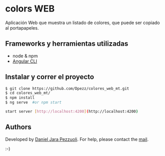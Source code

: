 # colors WEB

Aplicación Web que muestra un listado de colores, que puede ser copiado al portapapeles.

## Frameworks y herramientas utilizadas

-   node & npm
-   [Angular CLI](https://github.com/angular/angular-cli)

## Instalar y correr el proyecto

```bash
$ git clone https://github.com/Dpezz/colores_web_mt.git
$ cd colores_web_mt/
$ npm install
$ ng serve  #or npm start

start server [http://localhost:4200](http://localhost:4200)
```

## Authors

Developed by [Daniel Jara Pezzuoli](http://dpezz.me).
For help, please contact the [mail](mailto:jara.pezzuoli@gmail.com).

:-)
